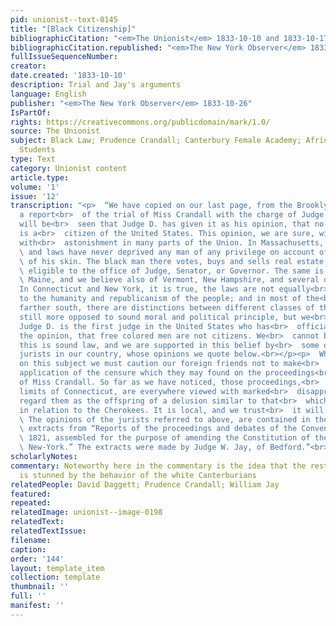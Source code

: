 ```yaml
---
pid: unionist--text-0145
title: "[Black Citizenship]"
bibliographicCitation: "<em>The Unionist</em> 1833-10-10 and 1833-10-17"
bibliographicCitation.republished: "<em>The New York Observer</em> 1833-10-26"
fullIssueSequenceNumber: 
creator: 
date.created: '1833-10-10'
description: Trial and Jay's arguments
language: English
publisher: "<em>The New York Observer</em> 1833-10-26"
IsPartOf: 
rights: https://creativecommons.org/publicdomain/mark/1.0/
source: The Unionist
subject: Black Law; Prudence Crandall; Canterbury Female Academy; African-American
  Students
type: Text
category: Unionist content
article.type: 
volume: '1'
issue: '12'
transcription: "<p>  “We have copied on our last page, from the Brooklyn (Conn.) Unionist,
  a report<br>  of the trial of Miss Crandall with the charge of Judge Daggett. It
  will be<br>  seen that Judge D. has given it as his opinion, that no colored man
  is a<br>  citizen of the United States. This opinion, we are sure, will be viewed
  with<br>  astonishment in many parts of the Union. In Massachusetts, the constitution<br>
  \ and laws have never deprived any man of any privilege on account of the color<br>
  \ of his skin. The black man there votes, buys and sells real estate, and is<br>
  \ eligible to the office of Judge, Senator, or Governor. The same is true of<br>
  \ Maine, and we believe also of Vermont, New Hampshire, and several other<br>  States.
  In Connecticut and New York, it is true, the laws are not equally<br>  creditable
  to the humanity and republicanism of the people; and in most of the<br>  states
  farther south, there are distinctions between different classes of the<br>  population
  still more opposed to sound moral and political principle, but we<br>  believe that
  Judge D. is the first judge in the United States who has<br>  officially expressed
  the opinion, that free colored men are not citizens. We<br>  cannot believe that
  this is sound law, and we are supported in this belief by<br>  some of the ablest
  jurists in our country, whose opinions we quote below.<br></p><p>  While we are
  on this subject we must caution our foreign friends not to make<br>  too wide an
  application of the censure which they may found on the proceedings<br>  in the case
  of Miss Crandall. So far as we have noticed, those proceedings,<br>  beyond the
  limits of Connecticut, are everywhere viewed with marked<br>  disapprobation. We
  regard them as the offspring of a delusion similar to that<br>  which pervades Georgia
  in relation to the Cherokees. It is local, and we trust<br>  it will be temporary.<br></p><p>
  \ The opinions of the jurists referred to above, are contained in the following<br>
  \ extracts from “Reports of the proceedings and debates of the Convention of<br>
  \ 1821, assembled for the purpose of amending the Constitution of the State of<br>
  \ New-York.” The extracts were made by Judge W. Jay, of Bedford.”<br></p>"
scholarlyNotes: 
commentary: Noteworthy here in the commentary is the idea that the rest of the nation
  is stunned by the behavior of the white Canterburians
relatedPeople: David Daggett; Prudence Crandall; William Jay
featured: 
repeated: 
relatedImage: unionist--image-0198
relatedText: 
relatedTextIssue: 
filename: 
caption: 
order: '144'
layout: template_item
collection: template
thumbnail: ''
full: ''
manifest: ''
---
```

